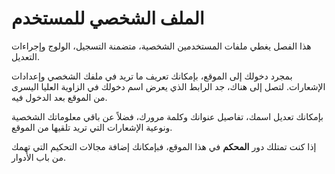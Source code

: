 ﻿# الملف الشخصي للمستخدم

هذا الفصل يغطي ملفات المستخدمين الشخصية، متضمنة التسجيل، الولوج وإجراءات التعديل.

بمجرد دخولك إلى الموقع، بإمكانك تعريف ما تريد في ملفك الشخصي وإعدادات الإشعارات. لتصل إلى هناك، جد الرابط الذي يعرض اسم دخولك في الزاوية العليا اليسرى من الموقع بعد الدخول فيه.

بإمكانك تعديل اسمك، تفاصيل عنوانك وكلمة مرورك، فضلاً عن باقي معلوماتك الشخصية ونوعية الإشعارات التي تريد تلقيها من الموقع.

إذا كنت تمتلك دور **المحكم** في هذا الموقع، فبإمكانك إضافة مجالات التحكيم التي تهمك من باب الأدوار.
